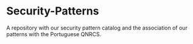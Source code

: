 # Security-Patterns
A repository with our security pattern catalog and the association of our patterns with the Portuguese QNRCS.
